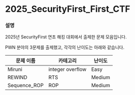# 2025_SecurityFirst_First_CTF

### 설명

2025년 SecurityFirst 연초 해킹 대회에서 출제한 문제 모음입니다.

PWN 분야의 3문제를 출제했고, 각각의 난이도는 아래와 같습니다.

| 문제 이름 | 카테고리 | 난이도 |
| --- | --- | --- |
| Miruni | integer overflow | Easy |
| REWIND | RTS | Medium |
| Sequence_ROP | ROP | Medium |